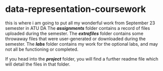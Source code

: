 # data-representation-coursework

this is where i am going to put all my wonderful work from September 23 semester in ATU DA
The ***assignments*** folder contains a record of files uploaded during the semester.
The ***extrafiles*** folder contains some throwaway files that were user-generated or downloaded during the semester.
The ***labs*** folder contains my work for the optional labs, and may not all be functioning or completed.

If you head into the ***project*** folder, you will find a further readme file which will detail the files in that folder.
